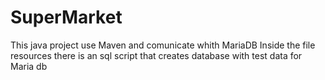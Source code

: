 # SuperMarket
This java project use Maven and comunicate whith MariaDB
Inside the file resources there is an sql script that creates database with test data for Maria db 
